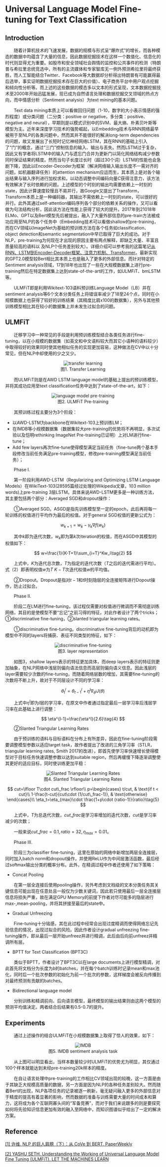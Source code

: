 # Universal Language Model Fine-tuning for Text Classification

## Introduction

&emsp;&emsp;随着计算机技术的飞速发展，数据的规模与形式呈“爆炸式”的增长，而各种模态的数据中均蕴含了大量的信息，因此数据挖掘技术在这样一个数值化、信息化的时代则显得尤为重要。如股市和安全领域社会舆情的监控和公共事件的检测（特朗普与希拉里总统竞选中，所有的主流媒体和专家智库无一例外预测希拉里将最终获胜，而人工智能结合Twitter、Facebook等大数据却分析得出特朗普有可能赢得最后选举，事实证明数据挖掘技术存在巨大的价值）、电子商务平台中用户观点挖掘和倾向性分析等。而上述的这些数据的模态多以文本的形式呈现，文本数据挖掘技术至2000年开始迅猛发展，现已成为自然语言处理和数据挖掘交叉领域的热点方向，而中情感分析（Sentiment analysis）为text mining的基本问题。

&emsp;&emsp;Text data mining本质上可以看做回归问题（1-10，数字的大小表示情感的强烈程度）或分类问题（二分类：positive or negative，多分类：positive、negative and neural），早期则是以模式识别中的SVM、最大熵、朴素贝叶斯等模型为主。近年来深度学习技术的强势崛起，以Embedding技术与RNN网络最早被用于至NLP的各类问题中，然而其并不能很好的解决long-term dependencies的问题，故又发展出了长短时记忆神经网络LSTM，其在RNN的基础上引入了“门”的概念，通过“三门”控制信息的输入、输出与丢失。然而LSTM过于复杂，因此又有学者将LSTM中的输入门与遗忘门合并为更新门以简化网络结构减少参数同时保证结果的精度。然而当句子长度过长时（超过30个词）LSTM的性能也会急剧下降，因此以Encoder-Decoder为框架（解决网络输入输出长度不一需对齐的问题，如机器翻译任务）的attention mechanism应运而生，其本质上是对各个输出结果与输入序列进行加权求和，以动态调整中间编码向量$C$获得注意力，该方法有效解决了长时依赖的问题。上述模型的个时刻的输出均需要依赖上一时刻的state，因此计算速度较慢且不易并行，故Google又提出了Transform，Transform本质上是一种编码器，其输出不需依赖上一时刻的state，可以很好的并行。此外其通过self-attention编码序列各个部分的依赖关系的操作，又可以看做为句法结构分析，因此该方法在性能上获得了较大的提升。2017年到21018年ELMo、GPT以及Bert模型先后被提出，融入了大量外部信息的pre-train方法被成功应用至NLP的各个任务中（Embedding技术可以看做shallow的pre-training，而在CV领域以ImageNet为基础的预训练方法在各个任务如classification、object detection和semantic segmentation中早已取得了巨大的成功。对于NLP，pre-training为何现在才出现的原因主要有两点解释，即缺乏大量、丰富且质量较高的语料以
及NLP个任务差别较大）。详细介绍可以参考我的这篇笔记[从RNN、LSTM到Encoder-Decoder框架、注意力机制、Transformer](https://zhuanlan.zhihu.com/p/50915723)。最新实现的GPT2.0模型较Bert相比其本质上也是融入了更多的外部信息。而针对特定的Sentiment analysis领域，17到18年也出现了一些在大规模数据集上进行pre-training然后在特定数据集上达到state-of-the-art的工作，如ULMFiT、bmLSTM等。

&emsp;&emsp;ULMFiT即是利用Wikitext-103语料预训练Language Model（LB）并在sentiment analysis等6个文本分类任务上将错误率减少了18至24个点，同时在小规模数据上也获得了较好的训练结果（其精度比肩x100的数据集），另外与其他预训练模型相比其在较小的数据集上并未发生过拟合的问题。

## ULMFiT

&emsp;&emsp;迁移学习中一种常见的手段是利用预训练模型结合各类任务进行fine-tuning，以在小规模的数据集（如英文和中文语料较大而其它小语种的语料较少）中取得较好的效果同时使其他相似任务的实现更加容易，这种做法在CV中以十分常见，但在NLP中却使用的少之又少。

<center>

![transfer learning](TL.png)
<br/>
图1. Transfer Learning
</center>

&emsp;&emsp;而ULMFiT则是在AWD LSTM language model的基础上提出的预训练模型，并将其成功应用至text classification任务中达到了state-of-the-art，如下：

<center>

![language model pre-training](LM.png)
<br/>
图2. ULMFiT Pre-training
</center>

&emsp;&emsp;其预训练过程主要分为3个阶段：

- 以AWD-LSTM为backbone在Wikitext-103上预训练LM；
- 在IMDB等小规模数据集（数据集较大pre-training的优势将不再明显，多次试验以及恺明rethinking ImageNet Pre-training已证明）上对LM进行fine-tune；
- Add few layers再次fine-tune使得模型满足当前任务（fine-tune两个基本手段修改当前任务满足pre-training模型，修改pre-training模型满足当前任务）；

&emsp;&emsp;Phase Ⅰ.

&emsp;&emsp;第一阶段利用AWD-LSTM（Regularizing and Optimizing LSTM Language Models）在WikiText-103(28595篇经过处理的Wikipedia文章，103 million words)上pre-training 3层LSTM。具体来说AWD-LSTM更多是一种训练方法，其主要包括两个部分：Averaged SGD和dropout操作：

&emsp;&emsp;①Averaged SGD。ASGD是指先训练模型至一定的epoch，此后再将每一轮训练的权值进行平均作为最后的权值。对于general SGD权值的更新公式为：

$$
w_{k+1}=w_k-\gamma_k\nabla f(w_k)\tag{1}
$$

&emsp;&emsp;其中$k$即为迭代次数，$w_k$即为第$k$次iteration的权值，而在ASGD中其模型的权值如下：

$$
w=\frac{1}{K-T+1}\sum_{i=T}^Kw_i\tag{2}
$$

&emsp;&emsp;上式中，$K$为迭代总次数，$T$为指定的迭代次数（$T$之后的迭代需进行平均）。式（2）即表明权值$w$为$T~K-T$次迭代权值$w$的平均值。

&emsp;&emsp;②Dropout。Dropout是指对$t-1$和$t$时刻隐层的全连接矩阵进行Dopout操作，防止过拟合。

&emsp;&emsp;Phase Ⅱ.

&emsp;&emsp;阶段二在LM进行fine-tuning，该过程仅需要对权值进行微调而不需彻底训练网络，其目的是使模型不要“忘记”之前习得的特征，对此作者设计了两个tricks；①discriminative fine-tuning，②slanted triangular learning rates。

&emsp;&emsp;①discriminative fine-tuning。discriminative fine-tuning背后的动机即为模型中不同的layers将捕获、表征不同类型的特征，如下：

<center>

![discriminative fine-tuning](discriminative.jpg)
<br/>
图3. layer representation
</center>

&emsp;&emsp;如图3，shallow layers表示的特征更加具体，而deep layers表示的特征则更加抽象，在NLP网络中浅层则偏向语法信息而高层则偏向语义信息。因此浅层的layer需要较少次数的fine-tuning，而随着网络层数的增加，其需要fine-tuning的次数将不断上升，故对于不同层设计不同的学习率：

$$
\theta_t^l=\theta_{t-1}^l+\eta^l\nabla_{\theta^l}J(\theta)\tag{3}
$$

&emsp;&emsp;上式中$\eta^l$即为$l$层的学习率，在原文中作者通过指定最后一层学习率后浅层学习率在此基础上进行调整：

$$
\eta^{l-1}=\frac{\eta^l}{2.6}\tag{4}
$$

&emsp;&emsp;②Slanted Triangular Learning Rates

&emsp;&emsp;由于预训练的语料与目标语料在分布上有所差异，因此在fine-tuning阶段需要调整模型参数以适应target task，故作者提出了改进的三角学习率（STLR，triangular learning rates, Smith 2017的改进），即首先使学习率快速增长使得模型对于目标任务快速调整参数以达到suitable region，然后再缓慢下降逐渐调整使其更好的适应目标，同时使训练更加平稳：

<center>

![Slanted Triangular Learning Rates](triangular_learning_rates.png)
<br/>
图4. Slanted Triangular Learning Rates
</center>

$$
cut=\lfloor T\cdot cut\_frac \rfloor\\
p=\begin{cases}
t/cut, & \text{if t < cut}\\
1-\frac{t-cut}{cut\cdot (1/cut\_frac-1)}, & \text{otherwise}
\end{cases}\\
\eta_t=\eta_{max}\cdot \frac{1+p\cdot (ratio-1)}{ratio}\tag{5}
$$

&emsp;&emsp;上式中，$T$为总迭代次数，$cut\_frac$是学习率增加的迭代次数，$cut$是学习率减少的次数；

&emsp;&emsp;一般来说$cut\_frac=0.1,ratio=32,\eta_{max}=0.01$。

&emsp;&emsp;Phase Ⅲ.

&emsp;&emsp;阶段三为classifier fine-tuning，这里在原始的网络中新增加两层全连接层，同时加入batch norm和dropout操作，并使用ReLU作为中间层激活函数，最后经过softmax输出分类的概率分布。此外，在精调过程中作者还使用了如下策略：

- Concat Pooling

&emsp;&emsp;在第一层全连接后使用pooling操作，另外考虑到文档级的文本分类任务其关键信息可能出现在任意处且一般仅为少数关键词，因此若只使用最后一层全连接层信息将损失严重，故在满足GPU Memory的前提下作者对尽可能多的隐层进行max-,mean-pooling，并将其拼接至最后的state中。

- Gradual Unfreezing

&emsp;&emsp;Fine-tuning十分铭感，其在此过程中经常会出现过度精调而使得网络忘记先验信息的情况，出现过拟合的风险。因此作者设计gradual unfreezing fine-tuning操作，即从最后一层开始unfreez并进行精调，此后由后向前unfreez并精调所有层。

- BPTT for Text Classification (BPT3C)

&emsp;&emsp;类似于BPTT，作者设计了BPT3C以在large documents上进行模型精调，对此首先将文档分为长度为$b$的batches，并在每个batch训练时记录mean和max池化，同时后一个批次参数的初始化为前一个批次的参数，这样梯度会被反向传播到对最终预测有贡献的batches。

- Bidirectional language model

&emsp;&emsp;分别训练和精调前向、后向语言模型，最终模型的输出结果则由这两个模型的预测平均值决定。两者结合后结果有0.5-0.7的提升。

## Experiments

&emsp;&emsp;通过上述操作的结合ULMFiT在小规模数据集上取得了惊人的效果，如下：

<center>

![IMDB](IMDB.png)
<br/>
图5. IMDB sentiment analysis task
</center>

&emsp;&emsp;从上图可以明显看出，当样本数量较少时ULMFiT的优势尤为明显，其仅通过100个样本就能达到未经pre-training20k样本的精度。

&emsp;&emsp;在自让语言处理中pre-training的工作相比CV领域出现的较晚，这一方面是由于其缺乏大规模高质量的数据，另一方面是因为NLP的各种任务差别较大。然而随着Bert的出现，NLP各项任务的记录被逐一刷新，毫无疑问融入更多的外部信息对于精度的提高有着显著的影响，然而数据的准备与训练需要大量的时间成本和算力，这将成为各个互联网寡头间的“军备竞赛”，而对于我们来说跟多的则是要探究如何将先验知识信息更加有效的融入至网络中，而知识图谱似乎给出了一定的解决方案。

## Reference

[[1] 许维. NLP 的巨人肩膀（下）：从 CoVe 到 BERT. PaperWeekly](https://www.jiqizhixin.com/articles/2018-12-17-17)

[[2] YASHU SETH. Understanding the Working of Universal Language Model Fine Tuning (ULMFiT). LET THE MACHINES LEARN](https://yashuseth.blog/2018/06/17/understanding-universal-language-model-fine-tuning-ulmfit/)

